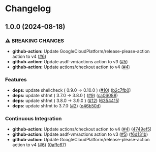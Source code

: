 # Changelog

## 1.0.0 (2024-08-18)


### ⚠ BREAKING CHANGES

* **github-action:** Update GoogleCloudPlatform/release-please-action action to v4 ([#6](https://github.com/bjw-s/asdf-krew/issues/6))
* **github-action:** Update asdf-vm/actions action to v3 ([#5](https://github.com/bjw-s/asdf-krew/issues/5))
* **github-action:** Update actions/checkout action to v4 ([#4](https://github.com/bjw-s/asdf-krew/issues/4))

### Features

* **deps:** update shellcheck ( 0.9.0 → 0.10.0 ) ([#10](https://github.com/bjw-s/asdf-krew/issues/10)) ([b2c7fb0](https://github.com/bjw-s/asdf-krew/commit/b2c7fb04f44c63ac8fb3b448765d383f4fb6989d))
* **deps:** update shfmt ( 3.7.0 → 3.8.0 ) ([#9](https://github.com/bjw-s/asdf-krew/issues/9)) ([ca06088](https://github.com/bjw-s/asdf-krew/commit/ca060884cb490a31576b52136aa172008918ca18))
* **deps:** update shfmt ( 3.8.0 → 3.9.0 ) ([#12](https://github.com/bjw-s/asdf-krew/issues/12)) ([6354415](https://github.com/bjw-s/asdf-krew/commit/6354415b1e113e09730da0ea7ca81fa9e70dda5f))
* **deps:** update shfmt to 3.7.0 ([#2](https://github.com/bjw-s/asdf-krew/issues/2)) ([e46b50d](https://github.com/bjw-s/asdf-krew/commit/e46b50d312b1be8ede61dc8b48c82a7d0ef221ca))


### Continuous Integration

* **github-action:** Update actions/checkout action to v4 ([#4](https://github.com/bjw-s/asdf-krew/issues/4)) ([4749ef5](https://github.com/bjw-s/asdf-krew/commit/4749ef50495f6edeaa0bb6e3db6a55e8146c5107))
* **github-action:** Update asdf-vm/actions action to v3 ([#5](https://github.com/bjw-s/asdf-krew/issues/5)) ([f6d131b](https://github.com/bjw-s/asdf-krew/commit/f6d131b1921b78830ae0edc02a6305527b1ec6d1))
* **github-action:** Update GoogleCloudPlatform/release-please-action action to v4 ([#6](https://github.com/bjw-s/asdf-krew/issues/6)) ([0affc67](https://github.com/bjw-s/asdf-krew/commit/0affc67c9fa349278d1d3cd606f68d2109ee836c))
